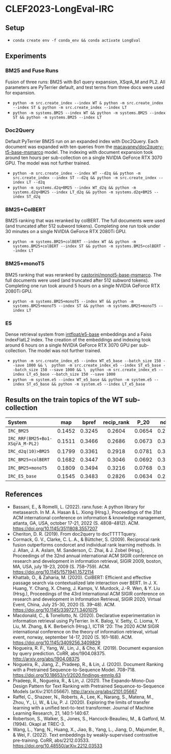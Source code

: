 
# CLEF2023-LongEval-IRC

## Setup
- `conda create env -f conda_env && conda activate LongEval`


## Experiments

### BM25 and Fuse Runs
Fusion of three runs: BM25 with Bo1 query expansion, XSqrA_M and PL2. All parameters are PyTerrier default, and test terms from three docs were used for expansion.

- `python -m src.create_index --index WT & python -m src.create_index --index ST & python -m src.create_index --index LT`
- `python -m systems.BM25 --index WT && python -m systems.BM25 --index ST && python -m systems.BM25 --index LT`


### Doc2Query
Default PyTerrier BM25 run on an expanded index with Doc2Query. Each document was expanded with ten queries from the [macavaney/doc2query-t5-base-msmarco](https://huggingface.co/macavaney/doc2query-t5-base-msmarco) model. The indexing with document expansion took around ten hours per sub-collection on a single NVIDIA GeForce RTX 3070 GPU. The model was not further trained.

- `python -m src.create_index --index WT --d2q && python -m src.create_index --index ST --d2q && python -m src.create_index --index LT --d2q`
- `python -m systems.d2q+BM25 --index WT_d2q && python -m systems.d2q+BM25 --index LT_d2q && python -m systems.d2q+BM25 --index ST_d2q`


### BM25+ColBERT
BM25 ranking that was reranked by colBERT. The full documents were used (and truncated after 512 subword tokens). Completing one run took under 30 minutes on a single NVIDIA GeForce RTX 2080Ti GPU.

- `python -m systems.BM25+colBERT --index WT && python -m systems.BM25+colBERT --index ST && python -m systems.BM25+colBERT --index LT`


### BM25+monoT5
BM25 ranking that was reranked by [castorini/monot5-base-msmarco](https://huggingface.co/castorini/monot5-base-msmarco). The full documents were used (and truncated after 512 subword tokens). Completing one run took around 5 hours on a single NVIDIA GeForce RTX 2080Ti GPU.

- `python -m systems.BM25+monoT5 --index WT && python -m systems.BM25+monoT5 --index ST && python -m systems.BM25+monoT5 --index LT`


### E5
Dense retrieval system from [intfloat/e5-base](https://huggingface.co/intfloat/e5-base) embeddings and a Faiss IndexFlatL2 index. The creation of the embeddings and indexing took around 6 hours on a single NVIDIA GeForce RTX 3070 GPU per sub-collection. The model was not further trained.

- `python -m src.create_index_e5 --index WT_e5_base --batch_size 150 --save 1000 && \ 
python -m src.create_index_e5 --index ST_e5_base --batch_size 150 --save 1000 && \ 
python -m src.create_index_e5 --index LT_e5_base --batch_size 150 --save 1000`
- `python -m system.e5 --index WT_e5_base && python -m system.e5 --index ST_e5_base && python -m system.e5 --index LT_e5_base`



## Results on the train topics of the WT sub-collection
 |System | map | bpref | recip_rank | P_20 | ndcg | ndcg_cut_20 |
 |:--- | :---: | :---: | :---: | :---: | :---: | :---: |
 | `IRC_BM25` | 0.1452 | 0.3245 | 0.2604 | 0.0654 | 0.2884 | 0.2087 | 
 | `IRC_RRF(BM25+Bo1-XSqrA_M-PL2)` | 0.1511 | 0.3466 | 0.2686 | 0.0673 | 0.3040 | 0.2155 | 
 | `IRC_d2q(10)>BM25` | 0.1799 | 0.3361 | 0.2918 | 0.0781 | 0.3117 | 0.2494 | 
 | `IRC_BM25+colBERT` | 0.1682 | 0.3447 | 0.3046 | 0.0692 | 0.3082 | 0.2310 | 
 | `IRC_BM25+monoT5` | 0.1809 | 0.3494 | 0.3216 | 0.0768 | 0.3208 | 0.2490 | 
 | `IRC_E5_base` | 0.1545 | 0.3483 | 0.2826 | 0.0634 | 0.2910 | 0.2128 | 


 ## References
- Bassani, E., & Romelli, L. (2022). ranx.fuse: A python library for metasearch. In M. A. Hasan & L. Xiong (Hrsg.), Proceedings of the 31st ACM international conference on information & knowledge management, atlanta, GA, USA, october 17-21, 2022 (S. 4808–4812). ACM. https://doi.org/10.1145/3511808.3557207
- Cheriton, D. R. (2019). From doc2query to docTTTTTquery.
- Cormack, G. V., Clarke, C. L. A., & Büttcher, S. (2009). Reciprocal rank fusion outperforms condorcet and individual rank learning methods. In J. Allan, J. A. Aslam, M. Sanderson, C. Zhai, & J. Zobel (Hrsg.), Proceedings of the 32nd annual international ACM SIGIR conference on research and development in information retrieval, SIGIR 2009, boston, MA, USA, july 19-23, 2009 (S. 758–759). ACM. https://doi.org/10.1145/1571941.1572114
- Khattab, O., & Zaharia, M. (2020). ColBERT: Efficient and effective passage search via contextualized late interaction over BERT. In J. X. Huang, Y. Chang, X. Cheng, J. Kamps, V. Murdock, J.-R. Wen, & Y. Liu (Hrsg.), Proceedings of the 43rd International ACM SIGIR conference on research and development in Information Retrieval, SIGIR 2020, Virtual Event, China, July 25-30, 2020 (S. 39–48). ACM. https://doi.org/10.1145/3397271.3401075
- Macdonald, C., & Tonellotto, N. (2020). Declarative experimentation in information retrieval using PyTerrier. In K. Balog, V. Setty, C. Lioma, Y. Liu, M. Zhang, & K. Berberich (Hrsg.), ICTIR ’20: The 2020 ACM SIGIR international conference on the theory of information retrieval, virtual event, norway, september 14-17, 2020 (S. 161–168). ACM. https://doi.org/10.1145/3409256.3409829
- Nogueira, R. F., Yang, W., Lin, J., & Cho, K. (2019). Document expansion by query prediction. CoRR, abs/1904.08375. http://arxiv.org/abs/1904.08375
- Nogueira, R., Jiang, Z., Pradeep, R., & Lin, J. (2020). Document Ranking with a Pretrained Sequence-to-Sequence Model. 708–718. https://doi.org/10.18653/v1/2020.findings-emnlp.63
- Pradeep, R., Nogueira, R., & Lin, J. (2021). The Expando-Mono-Duo Design Pattern for Text Ranking with Pretrained Sequence-to-Sequence Models (arXiv:2101.05667). http://arxiv.org/abs/2101.05667
- Raffel, C., Shazeer, N., Roberts, A., Lee, K., Narang, S., Matena, M., Zhou, Y., Li, W., & Liu, P. J. (2020). Exploring the limits of transfer learning with a unified text-to-text transformer. Journal of Machine Learning Research, 21, 140:1-140:67.
- Robertson, S., Walker, S., Jones, S., Hancock-Beaulieu, M., & Gatford, M. (1994). Okapi at TREC-3.
- Wang, L., Yang, N., Huang, X., Jiao, B., Yang, L., Jiang, D., Majumder, R., & Wei, F. (2022). Text embeddings by weakly-supervised contrastive pre-training. CoRR, abs/2212.03533. https://doi.org/10.48550/arXiv.2212.03533
